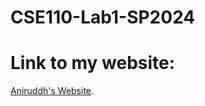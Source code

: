 # CSE110-Lab1-SP2024

# Link to my website:
[Aniruddh's Website](https://akrovvidi.github.io/CSE110-Lab1-SP2024/).
